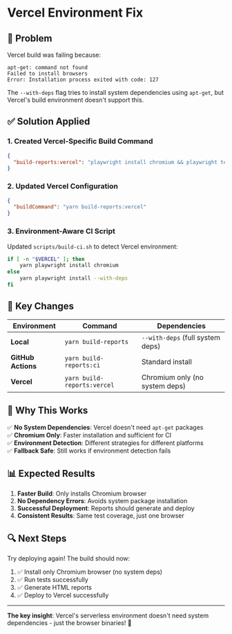 # Vercel Environment Fix

## 🐛 Problem

Vercel build was failing because:

```
apt-get: command not found
Failed to install browsers
Error: Installation process exited with code: 127
```

The `--with-deps` flag tries to install system dependencies using `apt-get`, but Vercel's build environment doesn't support this.

## ✅ Solution Applied

### 1. **Created Vercel-Specific Build Command**

```json
{
  "build-reports:vercel": "playwright install chromium && playwright test --reporter=html --project=chromium"
}
```

### 2. **Updated Vercel Configuration**

```json
{
  "buildCommand": "yarn build-reports:vercel"
}
```

### 3. **Environment-Aware CI Script**

Updated `scripts/build-ci.sh` to detect Vercel environment:

```bash
if [ -n "$VERCEL" ]; then
    yarn playwright install chromium
else
    yarn playwright install --with-deps
fi
```

## 🎯 Key Changes

| Environment        | Command                     | Dependencies                     |
| ------------------ | --------------------------- | -------------------------------- |
| **Local**          | `yarn build-reports`        | `--with-deps` (full system deps) |
| **GitHub Actions** | `yarn build-reports:ci`     | Standard install                 |
| **Vercel**         | `yarn build-reports:vercel` | Chromium only (no system deps)   |

## 🚀 Why This Works

✅ **No System Dependencies**: Vercel doesn't need `apt-get` packages  
✅ **Chromium Only**: Faster installation and sufficient for CI  
✅ **Environment Detection**: Different strategies for different platforms  
✅ **Fallback Safe**: Still works if environment detection fails

## 📊 Expected Results

1. **Faster Build**: Only installs Chromium browser
2. **No Dependency Errors**: Avoids system package installation
3. **Successful Deployment**: Reports should generate and deploy
4. **Consistent Results**: Same test coverage, just one browser

## 🔍 Next Steps

Try deploying again! The build should now:

1. ✅ Install only Chromium browser (no system deps)
2. ✅ Run tests successfully
3. ✅ Generate HTML reports
4. ✅ Deploy to Vercel successfully

---

**The key insight**: Vercel's serverless environment doesn't need system dependencies - just the browser binaries! 🎉
